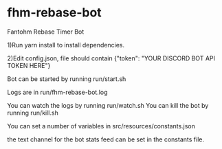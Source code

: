 # fhm-rebase-bot
Fantohm Rebase Timer Bot

1)Run yarn install to install dependencies. 

2)Edit config.json, file should contain {"token": "YOUR DISCORD BOT API TOKEN HERE"}

Bot can be started by running run/start.sh 

Logs are in run/fhm-rebase-bot.log 

You can watch the logs by running run/watch.sh 
You can kill the bot by running run/kill.sh

You can set a number of variables in src/resources/constants.json

the text channel for the bot stats feed can be set in the constants file.
